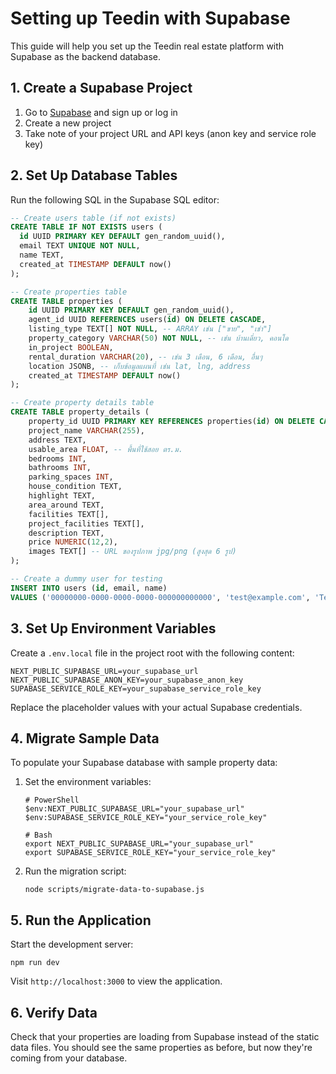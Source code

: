 # Setting up Teedin with Supabase

This guide will help you set up the Teedin real estate platform with Supabase as the backend database.

## 1. Create a Supabase Project

1. Go to [Supabase](https://supabase.com/) and sign up or log in
2. Create a new project
3. Take note of your project URL and API keys (anon key and service role key)

## 2. Set Up Database Tables

Run the following SQL in the Supabase SQL editor:

```sql
-- Create users table (if not exists)
CREATE TABLE IF NOT EXISTS users (
  id UUID PRIMARY KEY DEFAULT gen_random_uuid(),
  email TEXT UNIQUE NOT NULL,
  name TEXT,
  created_at TIMESTAMP DEFAULT now()
);

-- Create properties table
CREATE TABLE properties (
    id UUID PRIMARY KEY DEFAULT gen_random_uuid(),
    agent_id UUID REFERENCES users(id) ON DELETE CASCADE,
    listing_type TEXT[] NOT NULL, -- ARRAY เช่น ["ขาย", "เช่า"]
    property_category VARCHAR(50) NOT NULL, -- เช่น บ้านเดี่ยว, คอนโด
    in_project BOOLEAN,
    rental_duration VARCHAR(20), -- เช่น 3 เดือน, 6 เดือน, อื่นๆ
    location JSONB, -- เก็บข้อมูลแผนที่ เช่น lat, lng, address
    created_at TIMESTAMP DEFAULT now()
);

-- Create property details table
CREATE TABLE property_details (
    property_id UUID PRIMARY KEY REFERENCES properties(id) ON DELETE CASCADE,
    project_name VARCHAR(255),
    address TEXT,
    usable_area FLOAT, -- พื้นที่ใช้สอย ตร.ม.
    bedrooms INT,
    bathrooms INT,
    parking_spaces INT,
    house_condition TEXT,
    highlight TEXT,
    area_around TEXT,
    facilities TEXT[],
    project_facilities TEXT[],
    description TEXT,
    price NUMERIC(12,2),
    images TEXT[] -- URL ของรูปภาพ jpg/png (สูงสุด 6 รูป)
);

-- Create a dummy user for testing
INSERT INTO users (id, email, name) 
VALUES ('00000000-0000-0000-0000-000000000000', 'test@example.com', 'Test Agent');
```

## 3. Set Up Environment Variables

Create a `.env.local` file in the project root with the following content:

```
NEXT_PUBLIC_SUPABASE_URL=your_supabase_url
NEXT_PUBLIC_SUPABASE_ANON_KEY=your_supabase_anon_key
SUPABASE_SERVICE_ROLE_KEY=your_supabase_service_role_key
```

Replace the placeholder values with your actual Supabase credentials.

## 4. Migrate Sample Data

To populate your Supabase database with sample property data:

1. Set the environment variables:
   ```
   # PowerShell
   $env:NEXT_PUBLIC_SUPABASE_URL="your_supabase_url"
   $env:SUPABASE_SERVICE_ROLE_KEY="your_service_role_key"
   
   # Bash
   export NEXT_PUBLIC_SUPABASE_URL="your_supabase_url"
   export SUPABASE_SERVICE_ROLE_KEY="your_service_role_key"
   ```

2. Run the migration script:
   ```
   node scripts/migrate-data-to-supabase.js
   ```

## 5. Run the Application

Start the development server:

```
npm run dev
```

Visit `http://localhost:3000` to view the application.

## 6. Verify Data

Check that your properties are loading from Supabase instead of the static data files. You should see the same properties as before, but now they're coming from your database. 